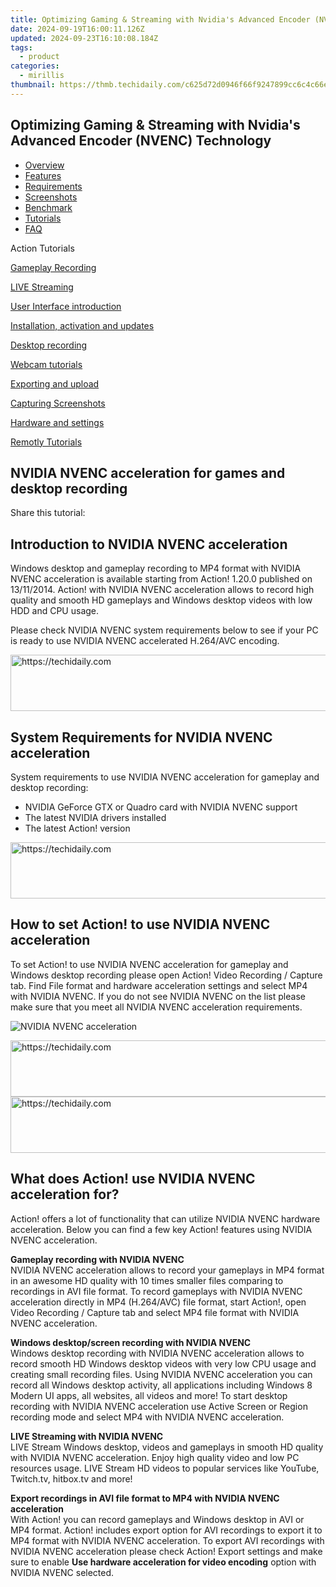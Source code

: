 ```yaml
---
title: Optimizing Gaming & Streaming with Nvidia's Advanced Encoder (NVENC) Technology
date: 2024-09-19T16:00:11.126Z
updated: 2024-09-23T16:10:08.184Z
tags:
  - product
categories:
  - mirillis
thumbnail: https://thmb.techidaily.com/c625d72d0946f66f9247899cc6c4c66eb70d8cf37963b2732e636693601b56f7.jpg
---
```


## Optimizing Gaming & Streaming with Nvidia's Advanced Encoder (NVENC) Technology

* [Overview](https://tools.techidaily.com/mirillis/products/)
* [Features](https://tools.techidaily.com/mirillis/products/)
* [Requirements](https://tools.techidaily.com/mirillis/products/)
* [Screenshots](https://tools.techidaily.com/mirillis/products/)
* [Benchmark](https://tools.techidaily.com/mirillis/products/)
* [Tutorials](https://tools.techidaily.com/mirillis/products/)
* [FAQ](https://tools.techidaily.com/mirillis/products/)

Action Tutorials

[Gameplay Recording](https://tools.techidaily.com/mirillis/products/) 

[LIVE Streaming](https://tools.techidaily.com/mirillis/products/) 

[User Interface introduction](https://tools.techidaily.com/mirillis/products/) 

[Installation, activation and updates](https://tools.techidaily.com/mirillis/products/) 

[Desktop recording](https://tools.techidaily.com/mirillis/products/) 

[Webcam tutorials](https://tools.techidaily.com/mirillis/products/) 

[Exporting and upload](https://tools.techidaily.com/mirillis/products/) 

[Capturing Screenshots](https://tools.techidaily.com/mirillis/products/) 

[Hardware and settings](https://tools.techidaily.com/mirillis/products/) 

[Remotly Tutorials](https://remotly.com/tutorials/getting-started-with-remotly-for-windows-pc) 

## NVIDIA NVENC acceleration for games and desktop recording

  
 Share this tutorial:

##  Introduction to NVIDIA NVENC acceleration 

 Windows desktop and gameplay recording to MP4 format with NVIDIA NVENC acceleration is available starting from Action! 1.20.0 published on 13/11/2014\. Action! with NVIDIA NVENC acceleration allows to record high quality and smooth HD gameplays and Windows desktop videos with low HDD and CPU usage. 

 Please check NVIDIA NVENC system requirements below to see if your PC is ready to use NVIDIA NVENC accelerated H.264/AVC encoding.

<!-- affiliate ads begin -->
<a href="https://appsumo.8odi.net/c/5597632/2151893/7443" target="_top" id="2151893">
  <img src="//a.impactradius-go.com/display-ad/7443-2151893" border="0" alt="https://techidaily.com" width="728" height="90"/>
</a>
<img height="0" width="0" src="https://appsumo.8odi.net/i/5597632/2151893/7443" style="position:absolute;visibility:hidden;" border="0" />
<!-- affiliate ads end -->

##  System Requirements for NVIDIA NVENC acceleration 

 System requirements to use NVIDIA NVENC acceleration for gameplay and desktop recording:

* NVIDIA GeForce GTX or Quadro card with NVIDIA NVENC support
* The latest NVIDIA drivers installed
* The latest Action! version

<!-- affiliate ads begin -->
<a href="https://appsumo.8odi.net/c/5597632/2129740/7443" target="_top" id="2129740">
  <img src="//a.impactradius-go.com/display-ad/7443-2129740" border="0" alt="https://techidaily.com" width="728" height="90"/>
</a>
<img height="0" width="0" src="https://appsumo.8odi.net/i/5597632/2129740/7443" style="position:absolute;visibility:hidden;" border="0" />
<!-- affiliate ads end -->

##  How to set Action! to use NVIDIA NVENC acceleration

 To set Action! to use NVIDIA NVENC acceleration for gameplay and Windows desktop recording please open Action! Video Recording / Capture tab. Find File format and hardware acceleration settings and select MP4 with NVIDIA NVENC. If you do not see NVIDIA NVENC on the list please make sure that you meet all NVIDIA NVENC acceleration requirements. 

![NVIDIA NVENC acceleration](https://mirillis.com/res/old/gfx/tutorials/hardware_settings/mirillis_action_nvidia_nvenc_acceleration.jpg "NVIDIA NVENC acceleration") 

<!-- affiliate ads begin -->
<a href="https://appsumo.8odi.net/c/5597632/2151866/7443" target="_top" id="2151866">
  <img src="//a.impactradius-go.com/display-ad/7443-2151866" border="0" alt="https://techidaily.com" width="728" height="90"/>
</a>
<img height="0" width="0" src="https://appsumo.8odi.net/i/5597632/2151866/7443" style="position:absolute;visibility:hidden;" border="0" />
<!-- affiliate ads end -->

<!-- affiliate ads begin -->
<a href="https://laganoo.pxf.io/c/5597632/1528703/16446" target="_top" id="1528703">
  <img src="//a.impactradius-go.com/display-ad/16446-1528703" border="0" alt="https://techidaily.com" width="728" height="90"/>
</a>
<img height="0" width="0" src="https://laganoo.pxf.io/i/5597632/1528703/16446" style="position:absolute;visibility:hidden;" border="0" />
<!-- affiliate ads end -->

##  What does Action! use NVIDIA NVENC acceleration for? 

 Action! offers a lot of functionality that can utilize NVIDIA NVENC hardware acceleration. Below you can find a few key Action! features using NVIDIA NVENC acceleration.

**Gameplay recording with NVIDIA NVENC**   
 NVIDIA NVENC acceleration allows to record your gameplays in MP4 format in an awesome HD quality with 10 times smaller files comparing to recordings in AVI file format. To record gameplays with NVIDIA NVENC acceleration directly in MP4 (H.264/AVC) file format, start Action!, open Video Recording / Capture tab and select MP4 file format with NVIDIA NVENC acceleration.

**Windows desktop/screen recording with NVIDIA NVENC**  
 Windows desktop recording with NVIDIA NVENC acceleration allows to record smooth HD Windows desktop videos with very low CPU usage and creating small recording files. Using NVIDIA NVENC acceleration you can record all Windows desktop activity, all applications including Windows 8 Modern UI apps, all websites, all videos and more! To start desktop recording with NVIDIA NVENC acceleration use Active Screen or Region recording mode and select MP4 with NVIDIA NVENC acceleration.

**LIVE Streaming with NVIDIA NVENC**  
 LIVE Stream Windows desktop, videos and gameplays in smooth HD quality with NVIDIA NVENC acceleration. Enjoy high quality video and low PC resources usage. LIVE Stream HD videos to popular services like YouTube, Twitch.tv, hitbox.tv and more! 

 **Export recordings in AVI file format to MP4 with NVIDIA NVENC acceleration**  
 With Action! you can record gameplays and Windows desktop in AVI or MP4 format. Action! includes export option for AVI recordings to export it to MP4 format with NVIDIA NVENC acceleration. To export AVI recordings with NVIDIA NVENC acceleration please check Action! Export settings and make sure to enable **Use hardware acceleration for video encoding** option with NVIDIA NVENC selected.

<ins class="adsbygoogle"
     style="display:block"
     data-ad-format="autorelaxed"
     data-ad-client="ca-pub-7571918770474297"
     data-ad-slot="1223367746"></ins>

<ins class="adsbygoogle"
     style="display:block"
     data-ad-client="ca-pub-7571918770474297"
     data-ad-slot="8358498916"
     data-ad-format="auto"
     data-full-width-responsive="true"></ins>



